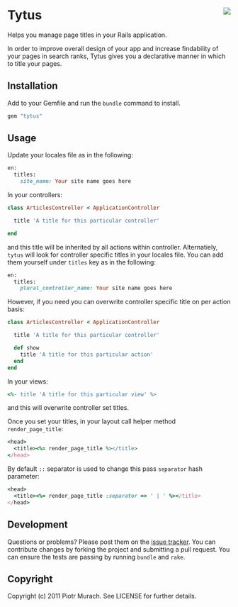 # Tytus <img src="http://upload.wikimedia.org/wikipedia/en/8/8f/Tytus_Harcerz.jpg" align="right" />

Helps you manage page titles in your Rails application.

In order to improve overall design of your app and increase findability of your pages in search ranks, Tytus gives you a declarative manner in which to title your pages.

## Installation

Add to your Gemfile and run the `bundle` command to install.

```ruby
gem "tytus"
```

## Usage

Update your locales file as in the following:

```ruby
en:
  titles:
    site_name: Your site name goes here
```

In your controllers:

```ruby
class ArticlesController < ApplicationController

  title 'A title for this particular controller'

end
```

and this title will be inherited by all actions within controller. Alternatiely, `tytus` will look for controller specific titles in your locales file. You can add them yourself under `titles` key as in the following:

```ruby
en:
  titles:
    plural_controller_name: Your site name goes here
```

However, if you need you can overwrite controller specific title on per action basis:

```ruby
class ArticlesController < ApplicationController

  title 'A title for this particular controller'

  def show
    title 'A title for this particular action'
  end
end
```

In your views:

```ruby
<%- title 'A title for this particular view' %>
```

and this will overwrite controller set titles.

Once you set your titles, in your layout call helper method `render_page_title`:

```ruby
<head>
  <title><%= render_page_title %></title>
</head>
```

By default `::` separator is used to change this pass `separator` hash parameter:

```ruby
<head>
  <title><%= render_page_title :separator => ' | ' %></title>
</head>
```

## Development

Questions or problems? Please post them on the [issue tracker](https://github.com/peter-murach/tytus/issues). You can contribute changes by forking the project and submitting a pull request. You can ensure the tests are passing by running `bundle` and `rake`.

## Copyright

Copyright (c) 2011 Piotr Murach. See LICENSE for further details.
